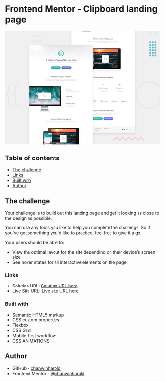 # Frontend Mentor - Clipboard landing page

![Design preview for the Clipboard landing page coding challenge](./design/desktop-preview.jpg)

## Table of contents

  - [The challenge](#the-challenge)
  - [Links](#links)
  - [Built with](#built-with)
- [Author](#author)

## The challenge

Your challenge is to build out this landing page and get it looking as close to the design as possible.

You can use any tools you like to help you complete the challenge. So if you've got something you'd like to practice, feel free to give it a go.

Your users should be able to: 

- View the optimal layout for the site depending on their device's screen size
- See hover states for all interactive elements on the page

### Links

- Solution URL: [Solution URL here](https://github.com/chanwinharold/clipboard-landing-page-master)
- Live Site URL: [Live site URL here](https://clipboard-landing-page-master-iota-rosy.vercel.app/)

### Built with

- Semantic HTML5 markup
- CSS custom properties
- Flexbox
- CSS Grid
- Mobile-first workflow
- CSS ANIMATIONS

## Author

- GitHub - [chanwinharold](https://github.com/chanwinharold)
- Frontend Mentor - [@chanwinharold](https://www.frontendmentor.io/profile/chanwinharold)